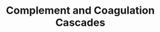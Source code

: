 ---
annotations:
- type: Pathway Ontology
  value: complement system pathway
- type: Pathway Ontology
  value: coagulation cascade pathway
- type: Pathway Ontology
  value: hemostasis pathway
authors:
- MaintBot
- AlexanderPico
- Egonw
- Ariutta
description: ''
last-edited: 2016-08-23
organisms:
- Gallus gallus
redirect_from:
- /index.php/Pathway:WP820
- /instance/WP820
schema-jsonld:
- '@context': https://schema.org/
  '@id': https://wikipathways.github.io/pathways/WP820.html
  '@type': Dataset
  creator:
    '@type': Organization
    name: WikiPathways
  description: ''
  keywords:
  - CRRY
  - TFPI
  - C1QC
  - F3
  - Hc
  - F12
  - CPB2
  - MASP1
  - C3AR1
  - '109821'
  - Fibrin monomer
  - SERPINF2
  - Bradykinin
  - Daf1
  - C6
  - MBL1
  - SERPING1
  - H2-BF
  - F2
  - C4
  - ADN
  - F5
  - SERPINE1
  - C2
  - PROC
  - C1R
  - F9
  - CFH
  - MASP2
  - KLKB1
  - MCP
  - CR1
  - SERPINA5
  - PLAUR
  - F10
  - SERPINA1
  - C9
  - F7
  - C5AR1
  - C1QA
  - F2R
  - PLAT
  - C8G
  - BDKRB1
  - C3
  - Daf2
  - C7
  - PLG
  - F13B
  - A2M
  - CD59A
  - VWF
  - PROS1
  - KNG1
  - FGB
  - C1S
  - CR2
  - SERPINC1
  - C4BP
  - PLAU
  - THBD
  - CFI
  - C1QB
  - SERPIND1
  - F8
  license: CC0
  name: Complement and Coagulation Cascades
seo: CreativeWork
title: Complement and Coagulation Cascades
wpid: WP820
---